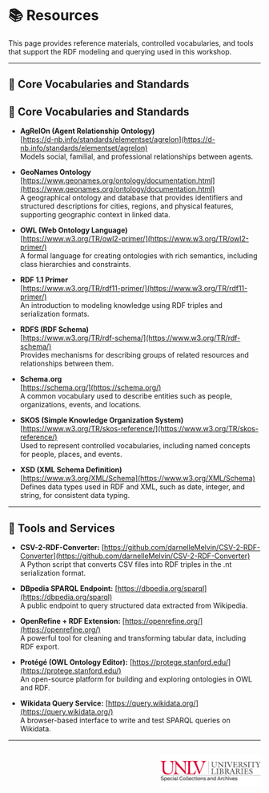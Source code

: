 <link rel="stylesheet" href="style.css">

# 📚 Resources

This page provides reference materials, controlled vocabularies, and tools that support the RDF modeling and querying used in this workshop.

---

## 🔖 Core Vocabularies and Standards

## 🔖 Core Vocabularies and Standards

- **AgRelOn (Agent Relationship Ontology)**  
  [https://d-nb.info/standards/elementset/agrelon](https://d-nb.info/standards/elementset/agrelon)  
  Models social, familial, and professional relationships between agents.

- **GeoNames Ontology**  
  [https://www.geonames.org/ontology/documentation.html](https://www.geonames.org/ontology/documentation.html)  
  A geographical ontology and database that provides identifiers and structured descriptions for cities, regions, and physical features, supporting geographic context in linked data.

- **OWL (Web Ontology Language)**  
  [https://www.w3.org/TR/owl2-primer/](https://www.w3.org/TR/owl2-primer/)  
  A formal language for creating ontologies with rich semantics, including class hierarchies and constraints.

- **RDF 1.1 Primer**  
  [https://www.w3.org/TR/rdf11-primer/](https://www.w3.org/TR/rdf11-primer/)  
  An introduction to modeling knowledge using RDF triples and serialization formats.

- **RDFS (RDF Schema)**  
  [https://www.w3.org/TR/rdf-schema/](https://www.w3.org/TR/rdf-schema/)  
  Provides mechanisms for describing groups of related resources and relationships between them.

- **Schema.org**  
  [https://schema.org/](https://schema.org/)  
  A common vocabulary used to describe entities such as people, organizations, events, and locations.

- **SKOS (Simple Knowledge Organization System)**  
  [https://www.w3.org/TR/skos-reference/](https://www.w3.org/TR/skos-reference/)  
  Used to represent controlled vocabularies, including named concepts for people, places, and events.

- **XSD (XML Schema Definition)**  
  [https://www.w3.org/XML/Schema](https://www.w3.org/XML/Schema)  
  Defines data types used in RDF and XML, such as date, integer, and string, for consistent data typing.

---

## 🧰 Tools and Services

- **CSV-2-RDF-Converter:**
  [https://github.com/darnelleMelvin/CSV-2-RDF-Converter](https://github.com/darnelleMelvin/CSV-2-RDF-Converter)  
  A Python script that converts CSV files into RDF triples in the .nt serialization format.
  
- **DBpedia SPARQL Endpoint:**
  [https://dbpedia.org/sparql](https://dbpedia.org/sparql)  
  A public endpoint to query structured data extracted from Wikipedia.
  
- **OpenRefine + RDF Extension:**
  [https://openrefine.org/](https://openrefine.org/)  
  A powerful tool for cleaning and transforming tabular data, including RDF export.
  
- **Protégé (OWL Ontology Editor):**
  [https://protege.stanford.edu/](https://protege.stanford.edu/)  
  An open-source platform for building and exploring ontologies in OWL and RDF.
  
- **Wikidata Query Service:**
  [https://query.wikidata.org/](https://query.wikidata.org/)  
  A browser-based interface to write and test SPARQL queries on Wikidata.

---

<p style="text-align: right; margin-top: 2em;">
  <img src="assets/images/unlv_sca_logo.png" alt="UNLV Special Collections & Archives Logo" style="max-width: 200px;">
</p>
